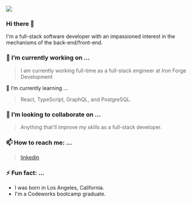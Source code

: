 ![](https://github.com/ninjarogue/banner.png)

### Hi there 👋

I'm a full-stack software developer with an impassioned interest in the mechanisms of the back-end/front-end.
<!--
**ninjarogue/ninjarogue** is a ✨ _special_ ✨ repository because its `README.md` (this file) appears on your GitHub profile.
-->

### 🔭 I’m currently working on ...
 
> I am currently working full-time as a full-stack engineer at Iron Forge Development

🌱 I’m currently learning ...

> React, TypeScript, GraphQL, and PostgreSQL.

### 👯 I’m looking to collaborate on ...

> Anything that'll improve my skills as a full-stack developer.
<!--
- 🤔 I’m looking for help with ...
- 💬 Ask me about ...
-->
### 📫 How to reach me: ...

> [linkedin](www.linkedin.com/in/aric-jiang)

### ⚡ Fun fact: ...

- I was born in Los Angeles, California.
- I'm a Codeworks bootcamp graduate. 

